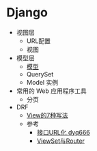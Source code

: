 # Django
 
 
* 视图层
    * URL配置
    * 视图
* 模型层
    * [模型](model/field.md)
    * QuerySet
    * Model 实例
* 常用的 Web 应用程序工具
    * 分页
* DRF
    * [View的7种写法](drf/v7)
    * 参考
        * [接口URL化 dyq666](https://www.jianshu.com/p/7b260138bb3e)
        * [ViewSet与Router](https://www.jianshu.com/p/2c3fc8060a63)

